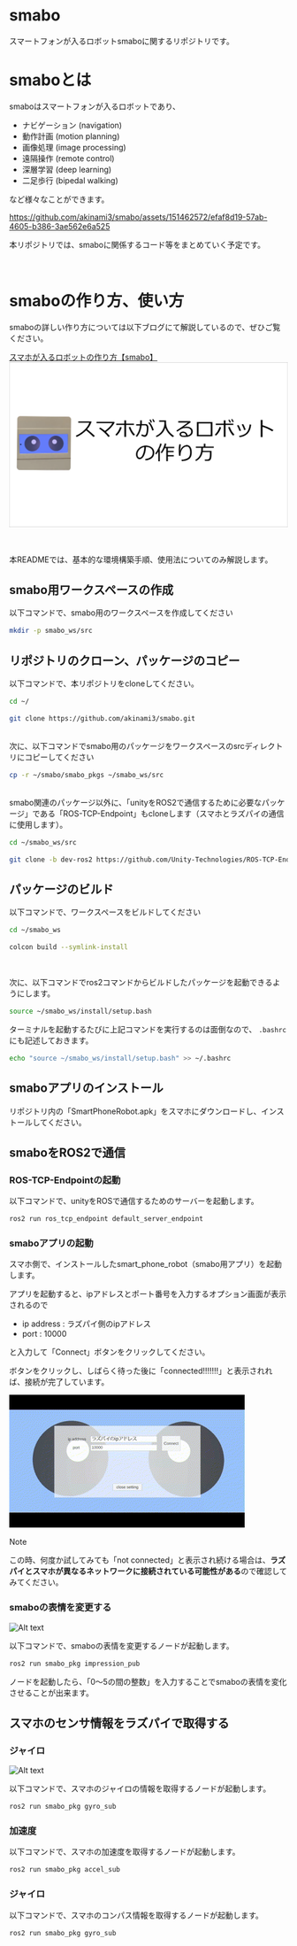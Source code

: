 # smabo
スマートフォンが入るロボットsmaboに関するリポジトリです。

# smaboとは
smaboはスマートフォンが入るロボットであり、

- ナビゲーション (navigation)
- 動作計画 (motion planning)
- 画像処理 (image processing)
- 遠隔操作 (remote control)
- 深層学習 (deep learning)
- 二足歩行 (bipedal walking)

など様々なことができます。

https://github.com/akinami3/smabo/assets/151462572/efaf8d19-57ab-4605-b386-3ae562e6a525

本リポジトリでは、smaboに関係するコード等をまとめていく予定です。

<br>

# smaboの作り方、使い方
smaboの詳しい作り方については以下ブログにて解説しているので、ぜひご覧ください。

[スマホが入るロボットの作り方【smabo】](https://akinami3.com/smabo_summary)
![Alt text](./image/smabo_site_img.png)

<br>

本READMEでは、基本的な環境構築手順、使用法についてのみ解説します。
## smabo用ワークスペースの作成
以下コマンドで、smabo用のワークスペースを作成してください
```bash
mkdir -p smabo_ws/src
```

## リポジトリのクローン、パッケージのコピー
以下コマンドで、本リポジトリをcloneしてください。
```bash
cd ~/
```
```bash
git clone https://github.com/akinami3/smabo.git
```
<br>
次に、以下コマンドでsmabo用のパッケージをワークスペースのsrcディレクトリにコピーしてください

```bash
cp -r ~/smabo/smabo_pkgs ~/smabo_ws/src
```
<br>
smabo関連のパッケージ以外に、「unityをROS2で通信するために必要なパッケージ」である「ROS-TCP-Endpoint」もcloneします（スマホとラズパイの通信に使用します）。

```bash
cd ~/smabo_ws/src
```

```bash
git clone -b dev-ros2 https://github.com/Unity-Technologies/ROS-TCP-Endpoint.git
```

## パッケージのビルド
以下コマンドで、ワークスペースをビルドしてください
```bash
cd ~/smabo_ws
```
```bash
colcon build --symlink-install
```
<br>

次に、以下コマンドでros2コマンドからビルドしたパッケージを起動できるようにします。

```bash
source ~/smabo_ws/install/setup.bash
```

ターミナルを起動するたびに上記コマンドを実行するのは面倒なので、 `.bashrc` にも記述しておきます。

```bash
echo "source ~/smabo_ws/install/setup.bash" >> ~/.bashrc
```
## smaboアプリのインストール
リポジトリ内の「SmartPhoneRobot.apk」をスマホにダウンロードし、インストールしてください。

## smaboをROS2で通信
### ROS-TCP-Endpointの起動
以下コマンドで、unityをROSで通信するためのサーバーを起動します。

```bash
ros2 run ros_tcp_endpoint default_server_endpoint
```
### smaboアプリの起動
スマホ側で、インストールしたsmart_phone_robot（smabo用アプリ）を起動します。

アプリを起動すると、ipアドレスとポート番号を入力するオプション画面が表示されるので
- ip address : ラズパイ側のipアドレス
- port : 10000

と入力して「Connect」ボタンをクリックしてください。

ボタンをクリックし、しばらく待った後に「connected!!!!!!!」と表示されれば、接続が完了しています。

![Alt text](./gif/smabo_connection.gif)


> [!NOTE]
> この時、何度か試してみても「not connected」と表示され続ける場合は、**ラズパイとスマホが異なるネットワークに接続されている可能性がある**ので確認してみてください。

### smaboの表情を変更する
![Alt text](./gif/smabo_impression.gif)

以下コマンドで、smaboの表情を変更するノードが起動します。

```bash
ros2 run smabo_pkg impression_pub
```

ノードを起動したら、「0～5の間の整数」を入力することでsmaboの表情を変化させることが出来ます。

## スマホのセンサ情報をラズパイで取得する

### ジャイロ
![Alt text](./gif/smabo_gyro.gif)

以下コマンドで、スマホのジャイロの情報を取得するノードが起動します。

```bash
ros2 run smabo_pkg gyro_sub
```

### 加速度
以下コマンドで、スマホの加速度を取得するノードが起動します。

```bash
ros2 run smabo_pkg accel_sub
```

### ジャイロ
以下コマンドで、スマホのコンパス情報を取得するノードが起動します。

```bash
ros2 run smabo_pkg gyro_sub
```

